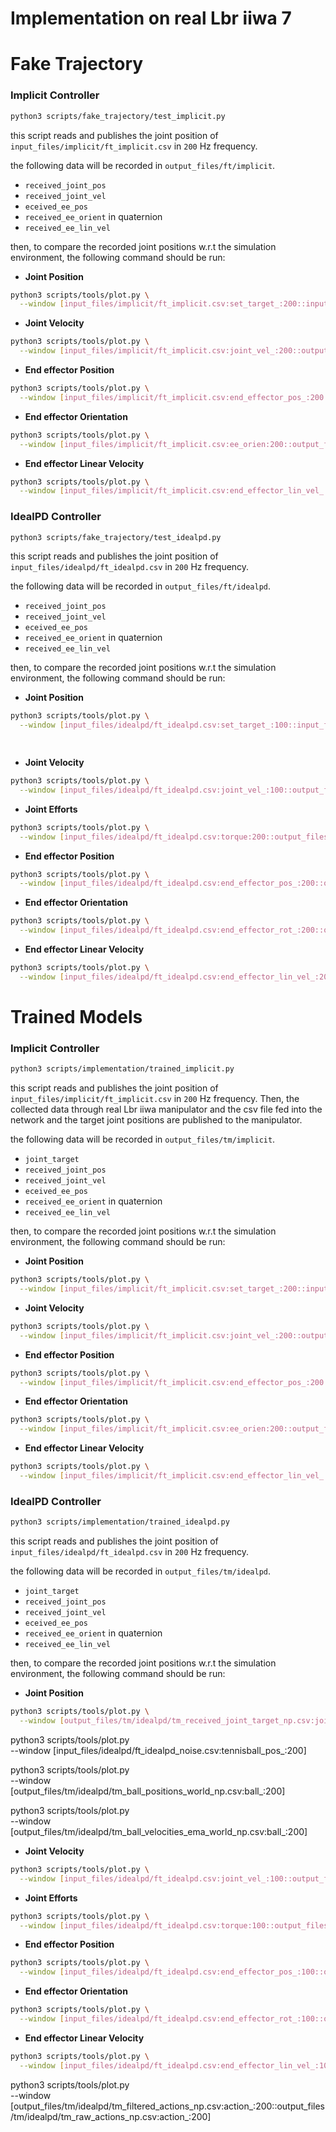 # Implementation on real Lbr iiwa 7



# Fake Trajectory

### Implicit Controller

```sh
python3 scripts/fake_trajectory/test_implicit.py
```

this script reads and publishes the joint position of `input_files/implicit/ft_implicit.csv` in `200` Hz frequency.

the following data will be recorded in `output_files/ft/implicit`.

- `received_joint_pos`
- `received_joint_vel`
- `eceived_ee_pos`
- `received_ee_orient` in quaternion
- `received_ee_lin_vel`

then, to compare the recorded joint positions w.r.t the simulation environment, the following command should be run:

- **Joint Position**

```sh
python3 scripts/tools/plot.py \
  --window [input_files/implicit/ft_implicit.csv:set_target_:200::input_files/implicit/ft_implicit.csv:joint_pos_:200::output_files/ft/implicit/ft_received_joint_pos_np.csv:joint_:200]
```

- **Joint Velocity**

```sh
python3 scripts/tools/plot.py \
  --window [input_files/implicit/ft_implicit.csv:joint_vel_:200::output_files/ft/implicit/ft_received_joint_vel_np.csv:joint_:200]
```

- ****End effector Position****

```sh
python3 scripts/tools/plot.py \
  --window [input_files/implicit/ft_implicit.csv:end_effector_pos_:200::output_files/ft/implicit/ft_received_ee_pos_np.csv:pos_:200]
```

- ****End effector Orientation****

```sh
python3 scripts/tools/plot.py \
  --window [input_files/implicit/ft_implicit.csv:ee_orien:200::output_files/ft/implicit/ft_received_ee_orient_np.csv:or_:200]
```

- ****End effector Linear Velocity****

```sh
python3 scripts/tools/plot.py \
  --window [input_files/implicit/ft_implicit.csv:end_effector_lin_vel_:200::output_files/ft/implicit/ft_received_ee_lin_vel_np.csv:lin_vel_:200]
```

### IdealPD Controller

```sh
python3 scripts/fake_trajectory/test_idealpd.py
```
this script reads and publishes the joint position of `input_files/idealpd/ft_idealpd.csv` in `200` Hz frequency.

the following data will be recorded in `output_files/ft/idealpd`.

- `received_joint_pos`
- `received_joint_vel`
- `eceived_ee_pos`
- `received_ee_orient` in quaternion
- `received_ee_lin_vel`

then, to compare the recorded joint positions w.r.t the simulation environment, the following command should be run:

- **Joint Position**

```sh
python3 scripts/tools/plot.py \
  --window [input_files/idealpd/ft_idealpd.csv:set_target_:100::input_files/idealpd/ft_idealpd.csv:joint_pos_:100::output_files/ft/idealpd/ft_received_joint_pos_np.csv:joint_:100::output_files/ft/idealpd/ft_filtered_commands_np.csv:joint_:100]

  
```


- **Joint Velocity**

```sh
python3 scripts/tools/plot.py \
  --window [input_files/idealpd/ft_idealpd.csv:joint_vel_:100::output_files/ft/idealpd_14/ft_received_joint_vel_np.csv:joint_:200]
```

- **Joint Efforts**

```sh
python3 scripts/tools/plot.py \
  --window [input_files/idealpd/ft_idealpd.csv:torque:200::output_files/ft/idealpd_3/ft_received_joint_effort_np.csv:joint_:200]
```

- ****End effector Position****

```sh
python3 scripts/tools/plot.py \
  --window [input_files/idealpd/ft_idealpd.csv:end_effector_pos_:200::output_files/ft/idealpd_3/ft_received_ee_pos_np.csv:pos_:200]
```

- ****End effector Orientation****

```sh
python3 scripts/tools/plot.py \
  --window [input_files/idealpd/ft_idealpd.csv:end_effector_rot_:200::output_files/ft/idealpd_7/ft_received_ee_orient_np.csv:or_:200]
```

- ****End effector Linear Velocity****

```sh
python3 scripts/tools/plot.py \
  --window [input_files/idealpd/ft_idealpd.csv:end_effector_lin_vel_:200::output_files/ft/idealpd_7/ft_received_ee_lin_vel_np.csv:lin_vel_:200]
```

# Trained Models

### Implicit Controller

```sh
python3 scripts/implementation/trained_implicit.py
```

this script reads and publishes the joint position of `input_files/implicit/ft_implicit.csv` in `200` Hz frequency. Then, the collected data through real Lbr iiwa manipulator and the csv file fed into the network and the target joint positions are published to the manipulator.

the following data will be recorded in `output_files/tm/implicit`.

- `joint_target`
- `received_joint_pos`
- `received_joint_vel`
- `eceived_ee_pos`
- `received_ee_orient` in quaternion
- `received_ee_lin_vel`

then, to compare the recorded joint positions w.r.t the simulation environment, the following command should be run:

- **Joint Position**

```sh
python3 scripts/tools/plot.py \
  --window [input_files/implicit/ft_implicit.csv:set_target_:200::input_files/implicit/ft_implicit.csv:joint_pos_:200::output_files/tm/implicit/tm_received_joint_target_np.csv:joint_:200::output_files/tm/implicit/tm_received_joint_pos_np.csv:joint_:200]
```


- **Joint Velocity**

```sh
python3 scripts/tools/plot.py \
  --window [input_files/implicit/ft_implicit.csv:joint_vel_:200::output_files/tm/implicit/tm_received_joint_vel_np.csv:joint_:200]
```

- ****End effector Position****

```sh
python3 scripts/tools/plot.py \
  --window [input_files/implicit/ft_implicit.csv:end_effector_pos_:200::output_files/tm/implicit/tm_received_ee_pos_np.csv:pos_:200]
```

- ****End effector Orientation****

```sh
python3 scripts/tools/plot.py \
  --window [input_files/implicit/ft_implicit.csv:ee_orien:200::output_files/tm/implicit/tm_received_ee_orientation_np.csv:or_:200]
```

- ****End effector Linear Velocity****

```sh
python3 scripts/tools/plot.py \
  --window [input_files/implicit/ft_implicit.csv:end_effector_lin_vel_:200::output_files/tm/implicit/tm_received_ee_vel_np.csv:lin_vel_:200]
```

### IdealPD Controller

```sh
python3 scripts/implementation/trained_idealpd.py
```
this script reads and publishes the joint position of `input_files/idealpd/ft_idealpd.csv` in `200` Hz frequency.

the following data will be recorded in `output_files/tm/idealpd`.
- `joint_target`
- `received_joint_pos`
- `received_joint_vel`
- `eceived_ee_pos`
- `received_ee_orient` in quaternion
- `received_ee_lin_vel`

then, to compare the recorded joint positions w.r.t the simulation environment, the following command should be run:

- **Joint Position**

```sh
python3 scripts/tools/plot.py \
  --window [output_files/tm/idealpd/tm_received_joint_target_np.csv:joint_:200::output_files/tm/idealpd/tm_received_joint_pos_np.csv:joint_:200]
```

python3 scripts/tools/plot.py \
  --window [input_files/idealpd/ft_idealpd_noise.csv:tennisball_pos_:200]

python3 scripts/tools/plot.py \
--window [output_files/tm/idealpd/tm_ball_positions_world_np.csv:ball_:200]

python3 scripts/tools/plot.py \
--window [output_files/tm/idealpd/tm_ball_velocities_ema_world_np.csv:ball_:200]


- **Joint Velocity**

```sh
python3 scripts/tools/plot.py \
  --window [input_files/idealpd/ft_idealpd.csv:joint_vel_:100::output_files/tm/idealpd/tm_received_joint_vel_np.csv:joint_:200]
```

- **Joint Efforts**

```sh
python3 scripts/tools/plot.py \
  --window [input_files/idealpd/ft_idealpd.csv:torque:100::output_files/tm/idealpd/tm_received_joint_effort_np.csv:joint_:200]
```

- ****End effector Position****

```sh
python3 scripts/tools/plot.py \
  --window [input_files/idealpd/ft_idealpd.csv:end_effector_pos_:100::output_files/tm/idealpd/tm_received_ee_pos_np.csv:pos_:200]
```

- ****End effector Orientation****

```sh
python3 scripts/tools/plot.py \
  --window [input_files/idealpd/ft_idealpd.csv:end_effector_rot_:100::output_files/tm/idealpd/tm_received_ee_orientation_np.csv:or_:200]
```

- ****End effector Linear Velocity****

```sh
python3 scripts/tools/plot.py \
  --window [input_files/idealpd/ft_idealpd.csv:end_effector_lin_vel_:100::output_files/tm/idealpd/tm_received_ee_vel_np.csv:lin_vel_:200]
```


python3 scripts/tools/plot.py \
  --window [output_files/tm/idealpd/tm_filtered_actions_np.csv:action_:200::output_files/tm/idealpd/tm_raw_actions_np.csv:action_:200]
